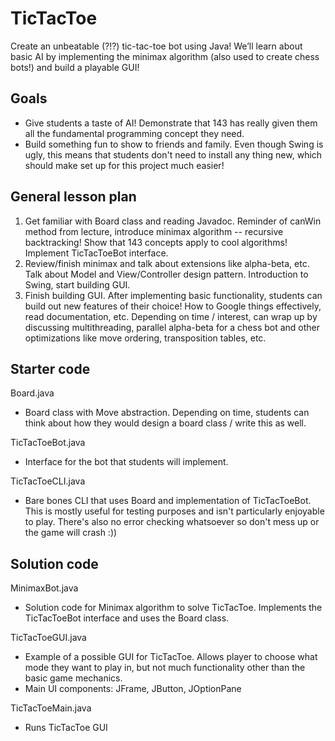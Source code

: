 # TicTacToe
Create an unbeatable (?!?) tic-tac-toe bot using Java! We’ll learn about basic AI by implementing the minimax algorithm (also used to create chess bots!) and build a playable GUI!

## Goals
- Give students a taste of AI! Demonstrate that 143 has really given them all the fundamental programming concept they need.
- Build something fun to show to friends and family. Even though Swing is ugly, this means that students don't need to install any thing new, which should make set up for this project much easier!

## General lesson plan
1. Get familiar with Board class and reading Javadoc. Reminder of canWin method from lecture, introduce minimax algorithm -- recursive backtracking! Show that 143 concepts apply to cool algorithms! Implement TicTacToeBot interface.
2. Review/finish minimax and talk about extensions like alpha-beta, etc. Talk about Model and View/Controller design pattern. Introduction to Swing, start building GUI.
3. Finish building GUI. After implementing basic functionality, students can build out new features of their choice! How to Google things effectively, read documentation, etc. Depending on time / interest, can wrap up by discussing multithreading, parallel alpha-beta for a chess bot and other optimizations like move ordering, transposition tables, etc.

## Starter code
Board.java
- Board class with Move abstraction. Depending on time, students can think about how they would design a board class / write this as well.

TicTacToeBot.java
- Interface for the bot that students will implement.

TicTacToeCLI.java
- Bare bones CLI that uses Board and implementation of TicTacToeBot. This is mostly useful for testing purposes and isn't particularly enjoyable to play. There's also no error checking whatsoever so don't mess up or the game will crash :))

## Solution code
MinimaxBot.java
- Solution code for Minimax algorithm to solve TicTacToe. Implements the TicTacToeBot interface and uses the Board class.

TicTacToeGUI.java
- Example of a possible GUI for TicTacToe. Allows player to choose what mode they want to play in, but not much functionality other than the basic game mechanics.
- Main UI components: JFrame, JButton, JOptionPane

TicTacToeMain.java
- Runs TicTacToe GUI
